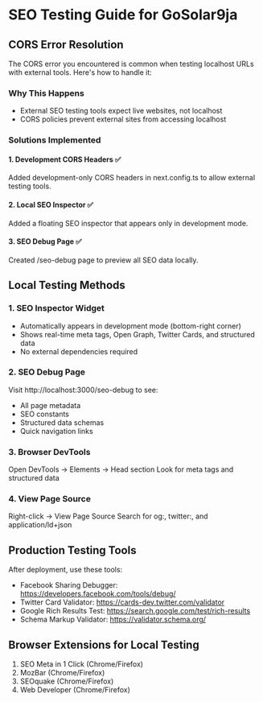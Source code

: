 # SEO Testing Guide for GoSolar9ja

## CORS Error Resolution

The CORS error you encountered is common when testing localhost URLs with external tools. Here's how to handle it:

### Why This Happens

- External SEO testing tools expect live websites, not localhost
- CORS policies prevent external sites from accessing localhost

### Solutions Implemented

#### 1. Development CORS Headers ✅

Added development-only CORS headers in next.config.ts to allow external testing tools.

#### 2. Local SEO Inspector ✅

Added a floating SEO inspector that appears only in development mode.

#### 3. SEO Debug Page ✅

Created /seo-debug page to preview all SEO data locally.

## Local Testing Methods

### 1. SEO Inspector Widget

- Automatically appears in development mode (bottom-right corner)
- Shows real-time meta tags, Open Graph, Twitter Cards, and structured data
- No external dependencies required

### 2. SEO Debug Page

Visit http://localhost:3000/seo-debug to see:

- All page metadata
- SEO constants
- Structured data schemas
- Quick navigation links

### 3. Browser DevTools

Open DevTools → Elements → Head section
Look for meta tags and structured data

### 4. View Page Source

Right-click → View Page Source
Search for og:, twitter:, and application/ld+json

## Production Testing Tools

After deployment, use these tools:

- Facebook Sharing Debugger: https://developers.facebook.com/tools/debug/
- Twitter Card Validator: https://cards-dev.twitter.com/validator
- Google Rich Results Test: https://search.google.com/test/rich-results
- Schema Markup Validator: https://validator.schema.org/

## Browser Extensions for Local Testing

1. SEO Meta in 1 Click (Chrome/Firefox)
2. MozBar (Chrome/Firefox)
3. SEOquake (Chrome/Firefox)
4. Web Developer (Chrome/Firefox)
